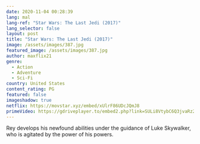 ```yaml
---
date: 2020-11-04 00:28:39
lang: mal
lang-ref: "Star Wars: The Last Jedi (2017)"
lang_selector: false
layout: post
title: "Star Wars: The Last Jedi (2017)"
image: /assets/images/387.jpg
featured_image: /assets/images/387.jpg
author: maxflix21
genre:
  - Action
  - Adventure
  - Sci-Fi
country: United States
content_rating: PG
featured: false
imageshadow: true
netflix: https://movstar.xyz/embed/xUlrF86UDcJQmJ8
primeVideo: https://gdriveplayer.to/embed2.php?link=SULi8VtybC6Q3jvaRz2FEwYZkHeHMTlXhjiu7sE3%252FBYdzpPIOPA7aLp5qGJhrsO73OWjai8UB4WrlL8CJOP%252FqRhoVThHzMrH9nRAS0%252FXH%252BxoAo%252B%252FwdTVxlLCbaMntgAEaAez5YHONGki8pMW7hZT3m9wmIcU7qL2rVuDe%252BJkFzvKd9iXwbsS%252Bqy%252B1lmB7khJo%253D
---
```

Rey develops his newfound abilities under the guidance of Luke Skywalker, who is agitated by the power of his powers.